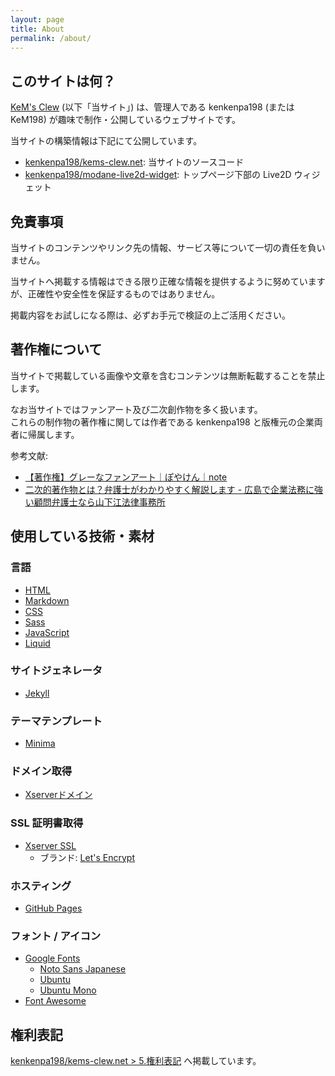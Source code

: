 ```yaml
---
layout: page
title: About
permalink: /about/
---
```


## このサイトは何？

[KeM's Clew](https://clew.kem198.net/) (以下「当サイト」) は、管理人である kenkenpa198 (または KeM198) が趣味で制作・公開しているウェブサイトです。

当サイトの構築情報は下記にて公開しています。

- [kenkenpa198/kems-clew.net](https://github.com/kenkenpa198/kems-clew.net): 当サイトのソースコード
- [kenkenpa198/modane-live2d-widget](https://github.com/kenkenpa198/modane-live2d-widget): トップページ下部の Live2D ウィジェット

## 免責事項

当サイトのコンテンツやリンク先の情報、サービス等について一切の責任を負いません。

当サイトへ掲載する情報はできる限り正確な情報を提供するように努めていますが、正確性や安全性を保証するものではありません。

掲載内容をお試しになる際は、必ずお手元で検証の上ご活用ください。

## 著作権について

当サイトで掲載している画像や文章を含むコンテンツは無断転載することを禁止します。

なお当サイトではファンアート及び二次創作物を多く扱います。  
これらの制作物の著作権に関しては作者である kenkenpa198 と版権元の企業両者に帰属します。

参考文献:

- [【著作権】グレーなファンアート｜ぽやけん｜note](https://note.com/free_yaken/n/nf593628cb8c4)
- [二次的著作物とは？弁護士がわかりやすく解説します - 広島で企業法務に強い顧問弁護士なら山下江法律事務所](https://hiroshima-kigyo.com/column/8178)

## 使用している技術・素材

### 言語

- [HTML](https://html.spec.whatwg.org/multipage/)
- [Markdown](https://daringfireball.net/projects/markdown/)
- [CSS](https://www.w3.org/Style/CSS/)
- [Sass](https://sass-lang.com/)
- [JavaScript](https://developer.mozilla.org/ja/docs/Web/JavaScript)
- [Liquid](https://shopify.github.io/liquid/)

### サイトジェネレータ

- [Jekyll](https://jekyllrb-ja.github.io/)

### テーマテンプレート

- [Minima](https://github.com/jekyll/minima)

### ドメイン取得

- [Xserverドメイン](https://www.xdomain.ne.jp/)

### SSL 証明書取得

- [Xserver SSL](https://ssl.xdomain.ne.jp/)
    - ブランド: [Let's Encrypt](https://letsencrypt.org/ja/)

### ホスティング

- [GitHub Pages](https://docs.github.com/ja/pages/getting-started-with-github-pages/about-github-pages)

### フォント / アイコン

- [Google Fonts](https://fonts.google.com/)
    - [Noto Sans Japanese](https://fonts.google.com/noto/specimen/Noto+Sans+JP?query=noto+sans)
    - [Ubuntu](https://fonts.google.com/specimen/Ubuntu?query=ubuntu&noto.query=ubuntu)
    - [Ubuntu Mono](https://fonts.google.com/specimen/Ubuntu+Mono?query=ubuntu&noto.query=ubuntu)
- [Font Awesome](https://fontawesome.com/)

## 権利表記

[kenkenpa198/kems-clew.net > 5.権利表記](https://github.com/kenkenpa198/kems-clew.net#5-%E6%A8%A9%E5%88%A9%E8%A1%A8%E8%A8%98) へ掲載しています。
